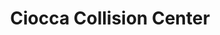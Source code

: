 ---
title: "Ciocca Collision Center"
url: /quakertown/ciocca-collision-center/
shop: Autowerkstatt
---